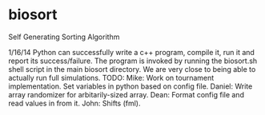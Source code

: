 biosort
=======

Self Generating Sorting Algorithm

1/16/14
Python can successfully write a c++ program, compile it, run it and report its success/failure.
The program is invoked by running the biosort.sh shell script in the main biosort directory.
We are very close to being able to actually run full simulations.
TODO:
    Mike: Work on tournament implementation.  Set variables in python based on config file.
    Daniel: Write array randomizer for arbitarily-sized array.
    Dean: Format config file and read values in from it.
    John: Shifts (fml).
